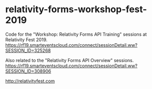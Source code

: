 # relativity-forms-workshop-fest-2019
Code for the "Workshop: Relativity Forms API Training" sessions at Relativity Fest 2019.
https://rf19.smarteventscloud.com/connect/sessionDetail.ww?SESSION_ID=325268

Also related to the "Relativity Forms API Overview" sessions.
https://rf19.smarteventscloud.com/connect/sessionDetail.ww?SESSION_ID=308906

http://relativityfest.com